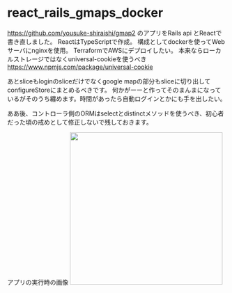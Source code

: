 # react_rails_gmaps_docker
https://github.com/yousuke-shiraishi/gmap2
のアプリをRails api とReactで書き直しました。
ReactはTypeScriptで作成。
構成としてdockerを使ってWebサーバにnginxを使用。
TerraformでAWSにデプロイしたい。
本来ならローカルストレージではなくuniversal-cookieを使うべき
https://www.npmjs.com/package/universal-cookie

あとsliceもloginのsliceだけでなくgoogle mapの部分もsliceに切り出してconfigureStoreにまとめるべきです。
何かがーーと作ってそのまんまになっているがそのうち纏めます。時間があったら自動ログインとかにも手を出したい。

ああ後、コントローラ側のORMはselectとdistinctメソッドを使うべき、初心者だった頃の戒めとして修正しないで残しておきます。

アプリの実行時の画像
<img src="https://github.com/yousuke-shiraishi/react_rails_gmaps/blob/main/%E3%82%B9%E3%82%AF%E3%83%AA%E3%83%BC%E3%83%B3%E3%82%B7%E3%83%A7%E3%83%83%E3%83%88_2021-09-09_8.59.07.png" width="350px">
